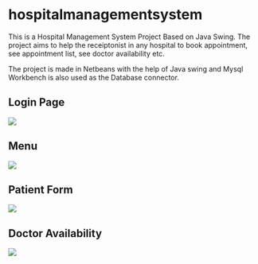 # hospitalmanagementsystem

This is a Hospital Management System Project Based on Java Swing. The project aims to help the receiptonist in any hospital to book appointment, see appointment list, see doctor availability etc.

The project is made in Netbeans with the help of Java swing  and Mysql Workbench is also used as the Database connector.


## Login Page

<img src="https://i.imgur.com/rezEpFV.jpg" >

## Menu

<img src="https://i.imgur.com/p6QV30r.jpg" >

## Patient Form

<img src="https://i.imgur.com/vuPRdW9.jpg" >

## Doctor Availability

<img src="https://i.imgur.com/MHNWd7K.jpeg" >




